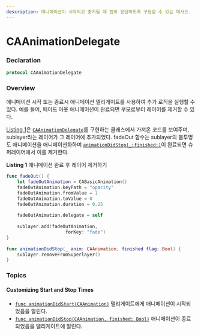 ```yaml
---
description: 애니메이션이 시작되고 중지될 때 앱이 응답하도록 구현할 수 있는 메서드.
---
```


# CAAnimationDelegate

### Declaration

```swift
protocol CAAnimationDelegate
```

### Overview

애니메이션 시작 또는 종료시 애니메이션 델리게이트를 사용하여 추가 로직을 실행할 수 있다. 예를 들어, 페이드 아웃 애니메이션이 완료되면 부모로부터 레이어를 제거할 수 있다.

[Listing 1](https://developer.apple.com/documentation/quartzcore/caanimationdelegate#2776468)은 [`CAAnimationDelegate`](https://developer.apple.com/documentation/quartzcore/caanimationdelegate)를 구현하는 클래스에서 가져온 코드를 보여주며, sublayer라는 레이어가 그 레이어에 추가되었다. fadeOut 함수는 sublayer의 불투명도 애니메이션을 애니메이션화하며 [`animationDidStop(_:finished:)`](https://developer.apple.com/documentation/quartzcore/caanimationdelegate/2097259-animationdidstop)이 완료되면 슈퍼레이어에서 이를 제거한다.

**Listing 1** 애니메이션 완료 후 레이어 제거하기

```swift
func fadeOut() {
    let fadeOutAnimation = CABasicAnimation()
    fadeOutAnimation.keyPath = "opacity"
    fadeOutAnimation.fromValue = 1
    fadeOutAnimation.toValue = 0
    fadeOutAnimation.duration = 0.25
    
    fadeOutAnimation.delegate = self
    
    sublayer.add(fadeOutAnimation,
                      forKey: "fade")
}
    
func animationDidStop(_ anim: CAAnimation, finished flag: Bool) {
    sublayer.removeFromSuperlayer()
}
```

### Topics

#### Customizing Start and Stop Times

* [`func animationDidStart(CAAnimation)`](https://developer.apple.com/documentation/quartzcore/caanimationdelegate/2097265-animationdidstart) 델리게이트에게 애니메이션이 시작되었음을 알린다.
* [`func animationDidStop(CAAnimation, finished: Bool)`](https://developer.apple.com/documentation/quartzcore/caanimationdelegate/2097259-animationdidstop)  애니메이션이 종료되었음을 델리게이트에 알린다.

